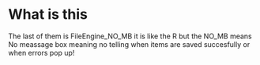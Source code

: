 # What is this 

The last of them is FileEngine_NO_MB it is like the R but the NO_MB means No meassage box meaning no telling when items are saved succesfully or when errors pop up!

